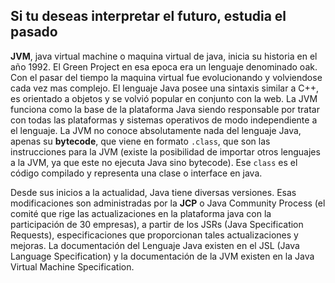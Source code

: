 ## Si tu deseas interpretar el futuro, estudia el pasado


**JVM**, java virtual machine o maquina virtual de java, inicia su historia en el año 1992. El Green Project en esa epoca era un lenguaje denominado oak. Con el pasar del tiempo la maquina virtual fue evolucionando y volviendose cada vez mas complejo. El lenguaje Java posee una sintaxis similar a C++, es orientado a objetos y se volvió popular en conjunto con la web. La JVM  funciona como la base de la plataforma Java siendo responsable por tratar con todas las plataformas y sistemas operativos de modo independiente a el lenguaje. La JVM no conoce absolutamente nada del lenguaje Java, apenas su **bytecode**, que viene en formato `.class`,  que son las instrucciones para la JVM (existe la posibilidad de importar otros lenguajes a la JVM, ya que este no ejecuta Java sino bytecode). Ese `class` es el código compilado y representa una clase o interface en java. 

Desde sus inicios a la actualidad, Java tiene diversas versiones. Esas modificaciones son administradas por la **JCP** o Java Community Process (el comité que rige las actualizaciones en la plataforma java con la participación de 30 empresas), a partir de los JSRs (Java Specification Requests),  especificaciones que proporcionan tales actualizaciones y mejoras. La documentación del Lenguaje Java existen en el JSL (Java Language Specification) y la documentación de la JVM existen en la Java Virtual Machine Specification.
